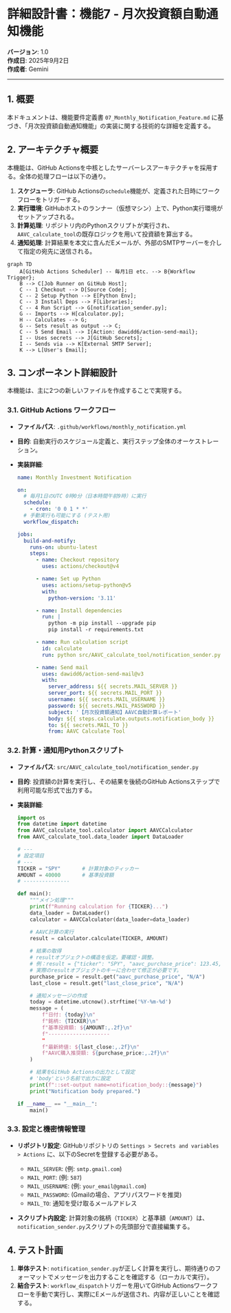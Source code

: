 # 詳細設計書：機能7 - 月次投資額自動通知機能

**バージョン**: 1.0  
**作成日**: 2025年9月2日  
**作成者**: Gemini

---

## 1. 概要

本ドキュメントは、機能要件定義書 `07_Monthly_Notification_Feature.md` に基づき、「月次投資額自動通知機能」の実装に関する技術的な詳細を定義する。

## 2. アーキテクチャ概要

本機能は、GitHub Actionsを中核としたサーバーレスアーキテクチャを採用する。全体の処理フローは以下の通り。

1.  **スケジューラ**: GitHub Actionsの`schedule`機能が、定義された日時にワークフローをトリガーする。
2.  **実行環境**: GitHubホストのランナー（仮想マシン）上で、Python実行環境がセットアップされる。
3.  **計算処理**: リポジトリ内のPythonスクリプトが実行され、`AAVC_calculate_tool`の既存ロジックを用いて投資額を算出する。
4.  **通知処理**: 計算結果を本文に含んだEメールが、外部のSMTPサーバーを介して指定の宛先に送信される。

```mermaid
graph TD
    A[GitHub Actions Scheduler] -- 毎月1日 etc. --> B{Workflow Trigger};
    B --> C[Job Runner on GitHub Host];
    C -- 1 Checkout --> D[Source Code];
    C -- 2 Setup Python --> E[Python Env];
    C -- 3 Install Deps --> F[Libraries];
    C -- 4 Run Script --> G[notification_sender.py];
    G -- Imports --> H[calculator.py];
    H -- Calculates --> G;
    G -- Sets result as output --> C;
    C -- 5 Send Email --> I{Action: dawidd6/action-send-mail};
    I -- Uses secrets --> J[GitHub Secrets];
    I -- Sends via --> K[External SMTP Server];
    K --> L[User's Email];
```

## 3. コンポーネント詳細設計

本機能は、主に2つの新しいファイルを作成することで実現する。

### 3.1. GitHub Actions ワークフロー

-   **ファイルパス**: `.github/workflows/monthly_notification.yml`
-   **目的**: 自動実行のスケジュール定義と、実行ステップ全体のオーケストレーション。
-   **実装詳細**:

    ```yaml
    name: Monthly Investment Notification

    on:
      # 毎月1日のUTC 0時0分（日本時間午前9時）に実行
      schedule:
        - cron: '0 0 1 * *'
      # 手動実行も可能にする (テスト用)
      workflow_dispatch:

    jobs:
      build-and-notify:
        runs-on: ubuntu-latest
        steps:
          - name: Checkout repository
            uses: actions/checkout@v4

          - name: Set up Python
            uses: actions/setup-python@v5
            with:
              python-version: '3.11'

          - name: Install dependencies
            run: |
              python -m pip install --upgrade pip
              pip install -r requirements.txt

          - name: Run calculation script
            id: calculate
            run: python src/AAVC_calculate_tool/notification_sender.py

          - name: Send mail
            uses: dawidd6/action-send-mail@v3
            with:
              server_address: ${{ secrets.MAIL_SERVER }}
              server_port: ${{ secrets.MAIL_PORT }}
              username: ${{ secrets.MAIL_USERNAME }}
              password: ${{ secrets.MAIL_PASSWORD }}
              subject: '【月次投資額通知】AAVC自動計算レポート'
              body: ${{ steps.calculate.outputs.notification_body }}
              to: ${{ secrets.MAIL_TO }}
              from: AAVC Calculate Tool
    ```

### 3.2. 計算・通知用Pythonスクリプト

-   **ファイルパス**: `src/AAVC_calculate_tool/notification_sender.py`
-   **目的**: 投資額の計算を実行し、その結果を後続のGitHub Actionsステップで利用可能な形式で出力する。
-   **実装詳細**:

    ```python
    import os
    from datetime import datetime
    from AAVC_calculate_tool.calculator import AAVCCalculator
    from AAVC_calculate_tool.data_loader import DataLoader

    # ---
    # 設定項目
    # ---
    TICKER = "SPY"       # 計算対象のティッカー
    AMOUNT = 40000       # 基準投資額
    # ---------------

    def main():
        """メイン処理"""
        print(f"Running calculation for {TICKER}...")
        data_loader = DataLoader()
        calculator = AAVCCalculator(data_loader=data_loader)

        # AAVC計算の実行
        result = calculator.calculate(TICKER, AMOUNT)
        
        # 結果の取得
        # resultオブジェクトの構造を仮定。要確認・調整。
        # 例：result = {"ticker": "SPY", "aavc_purchase_price": 123.45, ...}
        # 実際のresultオブジェクトのキーに合わせて修正が必要です。
        purchase_price = result.get("aavc_purchase_price", "N/A")
        last_close = result.get("last_close_price", "N/A")

        # 通知メッセージの作成
        today = datetime.utcnow().strftime('%Y-%m-%d')
        message = (
            f"日付: {today}\n"
            f"銘柄: {TICKER}\n"
            f"基準投資額: ${AMOUNT:,.2f}\n"
            f"--------------------
            "
            f"最新終値: ${last_close:,.2f}\n"
            f"AAVC購入推奨額: ${purchase_price:,.2f}\n"
        )

        # 結果をGitHub Actionsの出力として設定
        # 'body'という名前で出力に設定
        print(f"::set-output name=notification_body::{message}")
        print("Notification body prepared.")

    if __name__ == "__main__":
        main()

    ```

### 3.3. 設定と機密情報管理

-   **リポジトリ設定**: GitHubリポジトリの `Settings > Secrets and variables > Actions` に、以下のSecretを登録する必要がある。
    -   `MAIL_SERVER`: (例: `smtp.gmail.com`)
    -   `MAIL_PORT`: (例: `587`)
    -   `MAIL_USERNAME`: (例: `your_email@gmail.com`)
    -   `MAIL_PASSWORD`: (Gmailの場合、アプリパスワードを推奨)
    -   `MAIL_TO`: 通知を受け取るメールアドレス

-   **スクリプト内設定**: 計算対象の銘柄（`TICKER`）と基準額（`AMOUNT`）は、`notification_sender.py`スクリプトの先頭部分で直接編集する。

## 4. テスト計画

1.  **単体テスト**: `notification_sender.py`が正しく計算を実行し、期待通りのフォーマットでメッセージを出力することを確認する（ローカルで実行）。
2.  **結合テスト**: `workflow_dispatch`トリガーを用いてGitHub Actionsワークフローを手動で実行し、実際にEメールが送信され、内容が正しいことを確認する。
